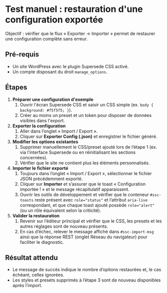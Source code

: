 # Test manuel : restauration d'une configuration exportée

Objectif : vérifier que le flux « Exporter → Importer » permet de restaurer une configuration complète sans erreur.

## Pré-requis

- Un site WordPress avec le plugin Supersede CSS activé.
- Un compte disposant du droit `manage_options`.

## Étapes

1. **Préparer une configuration d'exemple**
   1. Ouvrir l'écran Supersede CSS et saisir un CSS simple (ex. `body { background: #f5f5f5; }`).
   2. Créer au moins un preset et un token pour disposer de données visibles dans l'export.
2. **Exporter la configuration**
   1. Aller dans l’onglet « Import / Export ».
   2. Cliquer sur **Exporter Config (.json)** et enregistrer le fichier généré.
3. **Modifier les options existantes**
   1. Supprimer manuellement le CSS/preset ajouté lors de l’étape 1 (ex. via l’interface Supersede ou en réinitialisant les sections concernées).
   2. Vérifier que le site ne contient plus les éléments personnalisés.
4. **Importer le fichier exporté**
   1. Toujours dans l’onglet « Import / Export », sélectionner le fichier JSON précédemment exporté.
   2. Cliquer sur **Importer** et s’assurer que le toast « Configuration importée ! » et le message récapitulatif apparaissent.
   3. Ouvrir les outils de développement et vérifier que le conteneur `#ssc-toasts` reste présent avec `role="status"` et l’attribut `aria-live` correspondant, et que chaque toast ajouté possède `role="alert"` (ou un rôle équivalent selon la criticité).
5. **Valider la restauration**
   1. Revenir sur l’éditeur principal et vérifier que le CSS, les presets et les autres réglages sont de nouveau présents.
   2. En cas d’échec, relever le message affiché dans `#ssc-import-msg` ainsi que la réponse REST (onglet Réseau du navigateur) pour faciliter le diagnostic.

## Résultat attendu

- Le message de succès indique le nombre d’options restaurées et, le cas échéant, celles ignorées.
- Les styles et presets supprimés à l’étape 3 sont de nouveau disponibles après l’import.
